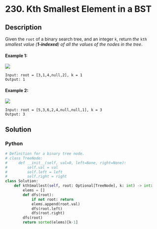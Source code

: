 # 230. Kth Smallest Element in a BST

## Description
Given the `root` of a binary search tree, and an integer `k`, return *the* `kth` *smallest value (**1-indexed**) of all the values of the nodes in the tree*.

#### Example 1:
![](https://assets.leetcode.com/uploads/2021/01/28/kthtree1.jpg)
```
Input: root = [3,1,4,null,2], k = 1
Output: 1
```

#### Example 2:

![](https://assets.leetcode.com/uploads/2021/01/28/kthtree2.jpg)
```
Input: root = [5,3,6,2,4,null,null,1], k = 3
Output: 3
```


## Solution

### Python
```python
# Definition for a binary tree node.
# class TreeNode:
#     def __init__(self, val=0, left=None, right=None):
#         self.val = val
#         self.left = left
#         self.right = right
class Solution:
    def kthSmallest(self, root: Optional[TreeNode], k: int) -> int:
        elems = []
        def dfs(root):
            if not root: return
            elems.append(root.val)
            dfs(root.left)
            dfs(root.right)
        dfs(root)
        return sorted(elems)[k-1]
```